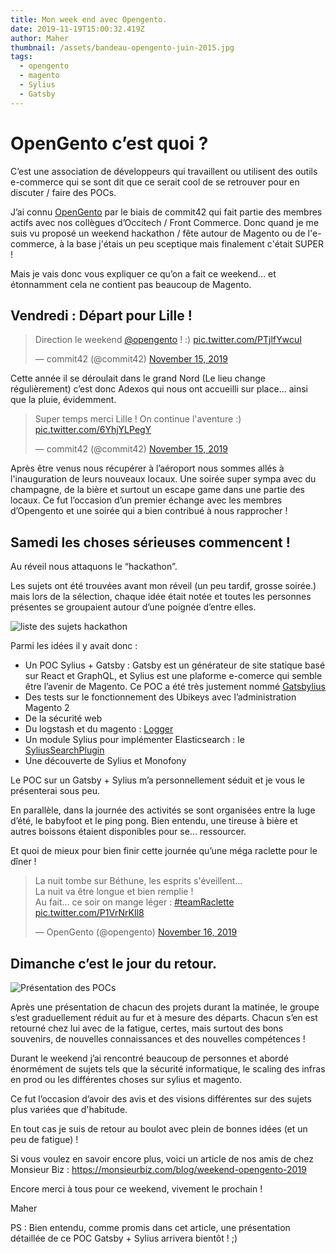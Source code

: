 ```yaml
---
title: Mon week end avec Opengento.
date: 2019-11-19T15:00:32.419Z
author: Maher
thumbnail: /assets/bandeau-opengento-juin-2015.jpg
tags:
  - opengento
  - magento
  - Sylius
  - Gatsby
---
```

# OpenGento c’est quoi ?

C’est une association de développeurs qui travaillent ou utilisent des outils e-commerce qui se sont dit que ce serait cool de se retrouver pour en discuter / faire des POCs. 

J’ai connu [OpenGento](https://opengento.fr/) par le biais de commit42 qui fait partie des membres actifs avec nos collègues d’Occitech / Front Commerce. Donc quand je me suis vu proposé un weekend hackathon / fête autour de Magento ou de l'e-commerce, à la base j'étais un peu sceptique mais finalement c'était SUPER !

Mais je vais donc vous expliquer ce qu’on a fait ce weekend… et étonnamment cela ne contient pas beaucoup de Magento.

## Vendredi : Départ pour Lille !

<blockquote class="twitter-tweet"><p lang="en" dir="ltr">Direction le weekend <a href="https://twitter.com/opengento?ref_src=twsrc%5Etfw">@opengento</a> ! :) <a href="https://t.co/PTjlfYwcuI">pic.twitter.com/PTjlfYwcuI</a></p>&mdash; commit42 (@commit42) <a href="https://twitter.com/commit42/status/1195335106526896128?ref_src=twsrc%5Etfw">November 15, 2019</a></blockquote> <script async src="https://platform.twitter.com/widgets.js" charset="utf-8"></script>

Cette année il se déroulait dans le grand Nord (Le lieu change régulièrement) c’est donc Adexos qui nous ont accueilli sur place… ainsi que la pluie, évidemment.

<blockquote class="twitter-tweet"><p lang="fr" dir="ltr">Super temps merci Lille ! On continue l&#39;aventure :) <a href="https://t.co/6YhjYLPegY">pic.twitter.com/6YhjYLPegY</a></p>&mdash; commit42 (@commit42) <a href="https://twitter.com/commit42/status/1195365487682691073?ref_src=twsrc%5Etfw">November 15, 2019</a></blockquote> <script async src="https://platform.twitter.com/widgets.js" charset="utf-8"></script>

Après être venus nous récupérer à l’aéroport nous sommes allés à l'inauguration de leurs nouveaux locaux. Une soirée super sympa avec du champagne, de la bière et surtout un escape game dans une partie des locaux.
Ce fut l’occasion d’un premier échange avec les membres d’Opengento et une soirée qui a bien contribué à nous rapprocher !

## Samedi les choses sérieuses commencent !

Au réveil nous attaquons le “hackathon”.

Les sujets ont été trouvées avant mon réveil (un peu tardif, grosse soirée.) mais lors de la sélection, chaque idée était notée et toutes les personnes présentes se groupaient autour d’une poignée d’entre elles.

![liste des sujets hackathon](/assets/img_20191117_144043-1.jpg "liste des sujets hackathon")

Parmi les idées il y avait donc : 

* Un POC Sylius + Gatsby : Gatsby est un générateur de site statique basé sur React et GraphQL, et Sylius est une plaforme e-comerce qui semble être l’avenir de Magento. Ce POC a été très justement nommé [Gatsbylius](https://github.com/opengento/gatsbylius) 
* Des tests sur le fonctionnement des Ubikeys avec l’administration Magento 2
* De la sécurité web
* Du logstash et du magento : [Logger](https://github.com/opengento/logger)
* Un module Sylius pour implémenter Elasticsearch : le [SyliusSearchPlugin](https://github.com/monsieurbiz/SyliusSearchPlugin)
* Une découverte de Sylius et Monofony

Le POC sur un Gatsby + Sylius m’a personnellement séduit et je vous le présenterai sous peu.

En parallèle, dans la journée des activités se sont organisées entre la luge d’été, le babyfoot et le ping pong. 
Bien entendu, une tireuse à bière et autres boissons étaient disponibles pour se... ressourcer.

Et quoi de mieux pour bien finir cette journée qu’une méga raclette pour le dîner ! 

<blockquote class="twitter-tweet"><p lang="fr" dir="ltr">La nuit tombe sur Béthune, les esprits s&#39;éveillent...<br>La nuit va être longue et bien remplie !<br>Au fait... ce soir on mange léger : <a href="https://twitter.com/hashtag/teamRaclette?src=hash&amp;ref_src=twsrc%5Etfw">#teamRaclette</a> <a href="https://t.co/P1VrNrKIl8">pic.twitter.com/P1VrNrKIl8</a></p>&mdash; OpenGento (@opengento) <a href="https://twitter.com/opengento/status/1195738109578743810?ref_src=twsrc%5Etfw">November 16, 2019</a></blockquote> <script async src="https://platform.twitter.com/widgets.js" charset="utf-8"></script>

## Dimanche c’est le jour du retour.

![Présentation des POCs](/assets/presentation_gatsby-1.jpg "Présentation des POCs")

Après une présentation de chacun des projets durant la matinée, le groupe s’est graduellement réduit au fur et à mesure des départs.
Chacun s’en est retourné chez lui avec de la fatigue, certes, mais surtout des bons souvenirs, de nouvelles connaissances et des nouvelles compétences !

Durant le weekend j’ai rencontré beaucoup de personnes et abordé énormément de sujets tels que la sécurité informatique, le scaling des infras en prod ou les différentes choses sur sylius et magento. 

Ce fut l’occasion d’avoir des avis et des visions différentes sur des sujets plus variées que d'habitude.

En tout cas je suis de retour au boulot avec plein de bonnes idées (et un peu de fatigue) !

Si vous voulez en savoir encore plus, voici un article de nos amis de chez Monsieur Biz : <https://monsieurbiz.com/blog/weekend-opengento-2019>

Encore merci à tous pour ce weekend, vivement le prochain !

Maher

PS : Bien entendu, comme promis dans cet article, une présentation détaillée de ce POC Gatsby + Sylius arrivera bientôt ! ;)
